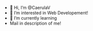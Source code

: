 - 👋 Hi, I’m @CaerulaV
- 👀 I’m interested in Web Developement!
- 🌱 I’m currently learning 
- Mail in description of me!

<!---
CaerulaV/CaerulaV is a ✨ special ✨ repository because its `README.md` (this file) appears on your GitHub profile.
You can click the Preview link to take a look at your changes.
--->
